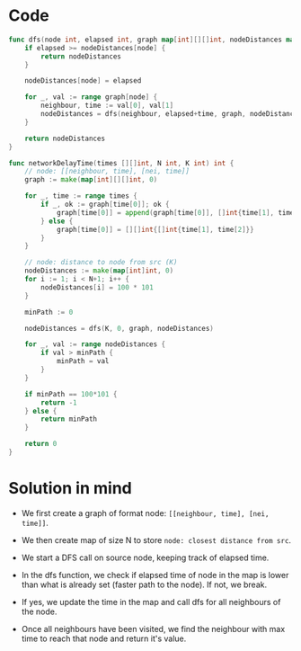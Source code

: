 Code
====

```go
func dfs(node int, elapsed int, graph map[int][][]int, nodeDistances map[int]int) map[int]int {
	if elapsed >= nodeDistances[node] {
		return nodeDistances
	}

	nodeDistances[node] = elapsed

	for _, val := range graph[node] {
		neighbour, time := val[0], val[1]
		nodeDistances = dfs(neighbour, elapsed+time, graph, nodeDistances)
	}

	return nodeDistances
}

func networkDelayTime(times [][]int, N int, K int) int {
	// node: [[neighbour, time], [nei, time]]
	graph := make(map[int][][]int, 0)

	for _, time := range times {
		if _, ok := graph[time[0]]; ok {
			graph[time[0]] = append(graph[time[0]], []int{time[1], time[2]})
		} else {
			graph[time[0]] = [][]int{[]int{time[1], time[2]}}
		}
	}

	// node: distance to node from src (K)
	nodeDistances := make(map[int]int, 0)
	for i := 1; i < N+1; i++ {
		nodeDistances[i] = 100 * 101
	}

	minPath := 0

	nodeDistances = dfs(K, 0, graph, nodeDistances)

	for _, val := range nodeDistances {
		if val > minPath {
			minPath = val
		}
	}

	if minPath == 100*101 {
		return -1
	} else {
		return minPath
	}

	return 0
}
```

Solution in mind
================

-	We first create a graph of format node: `[[neighbour, time], [nei, time]]`.

-	We then create map of size N to store `node: closest distance from src`.

-	We start a DFS call on source node, keeping track of elapsed time.

-	In the dfs function, we check if elapsed time of node in the map is lower than what is already set (faster path to the node). If not, we break.

-	If yes, we update the time in the map and call dfs for all neighbours of the node.

-	Once all neighbours have been visited, we find the neighbour with max time to reach that node and return it's value.
